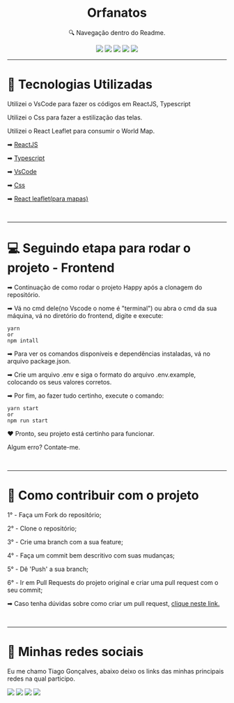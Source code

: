 <h1 align="center"> Orfanatos </h1>

<p align="center">🔍 Navegação dentro do Readme. </p>

<div align="center">

  [![](https://img.shields.io/badge/-Tecnologias-5276f2)](#techs)
  [![](https://img.shields.io/badge/-Começando-5276f2)](#rodar-projeto)
  [![](https://img.shields.io/badge/-Contribuir-5276f2)](#contribuir)
  [![](https://img.shields.io/badge/-Social-5276f2)](#rede-social)
  [![](https://img.shields.io/badge/-Licença-5276f2)](#license)

</div>

___

<div align="left"> 
  <h1 id="techs">🚀 Tecnologias Utilizadas </h1> 
  <p>
    Utilizei o VsCode para fazer os códigos em ReactJS, Typescript
  </p>
  <p>
    Utilizei o Css para fazer a estilização das telas.
  </p>
  <p>
    Utilizei o React Leaflet para consumir o World Map.
  </p>
  <div>
    <p>
      ➡
      <a href="https://pt-br.reactjs.org"> ReactJS</a>
    </p>
    <p>
      ➡
      <a href="https://www.typescriptlang.org"> Typescript</a>
    </p>
    <p>
      ➡
      <a href="https://code.visualstudio.com"> VsCode</a>
    </p>
    <p>
      ➡
      <a href="https://developer.mozilla.org/pt-BR/docs/Web/CSS"> Css</a>
    </p>
    <p>
      ➡
      <a href="https://leafletjs.com"> React leaflet(para mapas)</a>
    </p>
  </div>
</div> 

</br>

___

<div align="left">
  <h1 id="rodar-projeto">💻 Seguindo etapa para rodar o projeto - Frontend</h1>
  <p>➡ Continuação de como rodar o projeto Happy após a clonagem do repositório.<p>

  <p>➡ Vá no cmd dele(no Vscode o nome é "terminal") ou abra o cmd da sua máquina, vá no diretório do frontend, digite e execute: </p>
  <p> 

    yarn
    or
    npm intall
  </p>
  <p>➡ Para ver os comandos disponíveis e dependências instaladas, vá no arquivo package.json. </p>
  
  <p>➡ Crie um arquivo .env e siga o formato do arquivo .env.example, colocando os seus valores corretos.</p>

  <p>➡ Por fim, ao fazer tudo certinho, execute o comando:</p>
  <p>

    yarn start
    or
    npm run start
  </p>

  <p>❤ Pronto, seu projeto está certinho para funcionar.</p>
  <p> Algum erro? Contate-me. </p>
</div>

</br>

___

<div align="left">
  <h1 id="contribuir">🔗 Como contribuir com o projeto</h1>
  <div>
    <p> 1° - Faça um Fork do repositório; </p>
    <p> 2° - Clone o repositório; </p>
    <p> 3° - Crie uma branch com a sua feature; </p>
    <p> 4° - Faça um commit bem descritivo com suas mudanças; </p>
    <p> 5° - Dê 'Push' a sua branch; </p>
    <p> 6° - Ir em Pull Requests do projeto original e criar uma pull request com o seu commit; </p>
    <p>
     ➡ Caso tenha dúvidas sobre como criar um pull request, 
      <a 
        href="https://docs.github.com/pt/github/collaborating-with-issues-and-pull-requests/creating-a-pull-request"> clique neste link.
      </a>  
    </p>
  </div>
</div>

</br>

___

<div align="left">
  <h1 id="rede-social">📱 Minhas redes sociais</h1>
  <p> Eu me chamo Tiago Gonçalves, abaixo deixo os links das minhas principais redes na qual participo.
  </p>

  [![](https://img.shields.io/badge/-Github-434140)](https://github.com/Tiaguin061)
  [![](https://img.shields.io/badge/-Linkedin-3DC3C9)](https://www.linkedin.com/in/tiagogoncalves200428/)
  [![](https://img.shields.io/badge/-Instagram-EA3C7A)](https://www.instagram.com/tiaguinho_gon1/?hl=pt-br)
  [![](https://img.shields.io/badge/-Discord-5276f2)](https://discord.com/users/586186122611130368)

</div>

